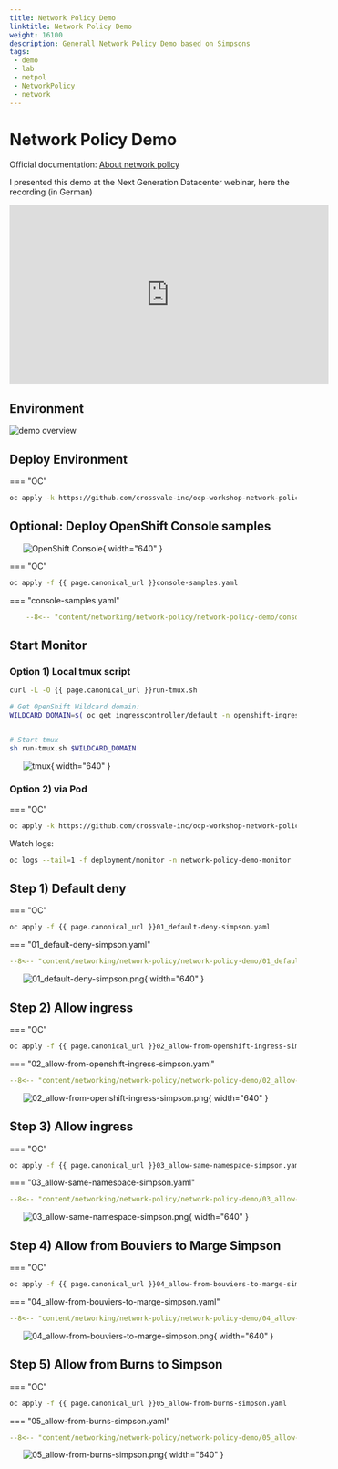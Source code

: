 ```yaml
---
title: Network Policy Demo
linktitle: Network Policy Demo
weight: 16100
description: Generall Network Policy Demo based on Simpsons
tags:
 - demo
 - lab
 - netpol
 - NetworkPolicy
 - network
---
```


# Network Policy Demo

Official documentation: [About network policy
](https://docs.openshift.com/container-platform/latest/networking/network_policy/about-network-policy.html)


I presented this demo at the Next Generation Datacenter webinar, here the recording (in German)


<iframe width="560" height="315" src="https://www.youtube-nocookie.com/embed/n3cq7Ql0VSk" title="YouTube video player" frameborder="0" allow="accelerometer; autoplay; clipboard-write; encrypted-media; gyroscope; picture-in-picture" allowfullscreen></iframe>


## Environment

![demo overview](demo-overview-v2.png)

## Deploy Environment

=== "OC"

```bash
oc apply -k https://github.com/crossvale-inc/ocp-workshop-network-policies/deployment/
```

## Optional: Deploy OpenShift Console samples

&nbsp;&nbsp;&nbsp;&nbsp;&nbsp;&nbsp;![OpenShift Console](ocp-console.png){ width="640" }

=== "OC"

```bash
oc apply -f {{ page.canonical_url }}console-samples.yaml
```

=== "console-samples.yaml"

```yaml
    --8<-- "content/networking/network-policy/network-policy-demo/console-samples.yaml"
```


## Start Monitor

### Option 1) Local tmux script

```bash
curl -L -O {{ page.canonical_url }}run-tmux.sh

# Get OpenShift Wildcard domain:
WILDCARD_DOMAIN=$( oc get ingresscontroller/default -n openshift-ingress-operator -o jsonpath="{.status.domain}" )


# Start tmux
sh run-tmux.sh $WILDCARD_DOMAIN
```

&nbsp;&nbsp;&nbsp;&nbsp;&nbsp;&nbsp;![tmux](tmux-example.png){ width="640" }

### Option 2) via Pod 

=== "OC"

```bash
oc apply -k https://github.com/crossvale-inc/ocp-workshop-network-policies/deployment/monitor/
```

Watch logs:

```bash
oc logs --tail=1 -f deployment/monitor -n network-policy-demo-monitor
```

## Step 1) Default deny


=== "OC"

```bash
oc apply -f {{ page.canonical_url }}01_default-deny-simpson.yaml
```

=== "01_default-deny-simpson.yaml"

```yaml
--8<-- "content/networking/network-policy/network-policy-demo/01_default-deny-simpson.yaml"
```


&nbsp;&nbsp;&nbsp;&nbsp;&nbsp;&nbsp;![01_default-deny-simpson.png](01_default-deny-simpson.png){ width="640" }

## Step 2) Allow ingress


=== "OC"

```bash
oc apply -f {{ page.canonical_url }}02_allow-from-openshift-ingress-simpson.yaml
```

=== "02_allow-from-openshift-ingress-simpson.yaml"

```yaml
--8<-- "content/networking/network-policy/network-policy-demo/02_allow-from-openshift-ingress-simpson.yaml"
```


&nbsp;&nbsp;&nbsp;&nbsp;&nbsp;&nbsp;![02_allow-from-openshift-ingress-simpson.png](02_allow-from-openshift-ingress-simpson.png){ width="640" }



## Step 3) Allow ingress


=== "OC"

```bash
oc apply -f {{ page.canonical_url }}03_allow-same-namespace-simpson.yaml
```

=== "03_allow-same-namespace-simpson.yaml"

```yaml
--8<-- "content/networking/network-policy/network-policy-demo/03_allow-same-namespace-simpson.yaml"
```


&nbsp;&nbsp;&nbsp;&nbsp;&nbsp;&nbsp;![03_allow-same-namespace-simpson.png](03_allow-same-namespace-simpson.png){ width="640" }


## Step 4) Allow from Bouviers to Marge Simpson


=== "OC"

```bash
oc apply -f {{ page.canonical_url }}04_allow-from-bouviers-to-marge-simpson.yaml
```

=== "04_allow-from-bouviers-to-marge-simpson.yaml"

```yaml
--8<-- "content/networking/network-policy/network-policy-demo/04_allow-from-bouviers-to-marge-simpson.yaml"
```


&nbsp;&nbsp;&nbsp;&nbsp;&nbsp;&nbsp;![04_allow-from-bouviers-to-marge-simpson.png](04_allow-from-bouviers-to-marge-simpson.png){ width="640" }


## Step 5) Allow from Burns to Simpson


=== "OC"

```bash
oc apply -f {{ page.canonical_url }}05_allow-from-burns-simpson.yaml
```

=== "05_allow-from-burns-simpson.yaml"

```yaml
--8<-- "content/networking/network-policy/network-policy-demo/05_allow-from-burns-simpson.yaml"
```


&nbsp;&nbsp;&nbsp;&nbsp;&nbsp;&nbsp;![05_allow-from-burns-simpson.png](05_allow-from-burns-simpson.png){ width="640" }





